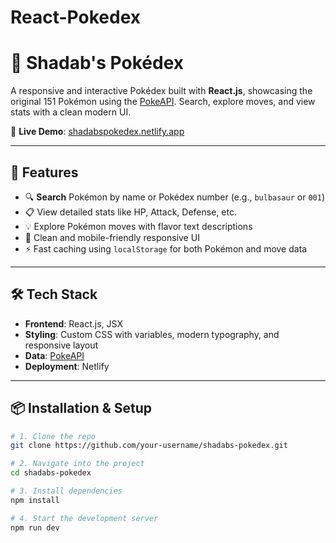 # React-Pokedex
# 🧠 Shadab's Pokédex

A responsive and interactive Pokédex built with **React.js**, showcasing the original 151 Pokémon using the [PokeAPI](https://pokeapi.co/). Search, explore moves, and view stats with a clean modern UI.

🚀 **Live Demo**: [shadabspokedex.netlify.app](https://shadabspokedex.netlify.app/)

---

## 🔧 Features

- 🔍 **Search** Pokémon by name or Pokédex number (e.g., `bulbasaur` or `001`)
- 📋 View detailed stats like HP, Attack, Defense, etc.
- 💡 Explore Pokémon moves with flavor text descriptions
- 🎨 Clean and mobile-friendly responsive UI
- ⚡ Fast caching using `localStorage` for both Pokémon and move data

---

## 🛠️ Tech Stack

- **Frontend**: React.js, JSX
- **Styling**: Custom CSS with variables, modern typography, and responsive layout
- **Data**: [PokeAPI](https://pokeapi.co/)
- **Deployment**: Netlify

---

## 📦 Installation & Setup

```bash
# 1. Clone the repo
git clone https://github.com/your-username/shadabs-pokedex.git

# 2. Navigate into the project
cd shadabs-pokedex

# 3. Install dependencies
npm install

# 4. Start the development server
npm run dev

